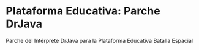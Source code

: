 # Plataforma Educativa: Parche DrJava
Parche del Intérprete DrJava para la Plataforma Educativa Batalla Espacial
